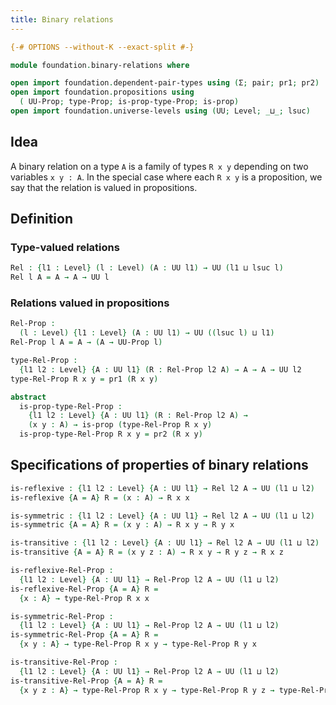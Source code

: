 ```yaml
---
title: Binary relations
---
```


```agda
{-# OPTIONS --without-K --exact-split #-}

module foundation.binary-relations where

open import foundation.dependent-pair-types using (Σ; pair; pr1; pr2)
open import foundation.propositions using
  ( UU-Prop; type-Prop; is-prop-type-Prop; is-prop)
open import foundation.universe-levels using (UU; Level; _⊔_; lsuc)
```

## Idea

A binary relation on a type `A` is a family of types `R x y` depending on two variables `x y : A`. In the special case where each `R x y` is a proposition, we say that the relation is valued in propositions.

## Definition

### Type-valued relations

```agda
Rel : {l1 : Level} (l : Level) (A : UU l1) → UU (l1 ⊔ lsuc l)
Rel l A = A → A → UU l
```

### Relations valued in propositions

```agda
Rel-Prop :
  (l : Level) {l1 : Level} (A : UU l1) → UU ((lsuc l) ⊔ l1)
Rel-Prop l A = A → (A → UU-Prop l)

type-Rel-Prop :
  {l1 l2 : Level} {A : UU l1} (R : Rel-Prop l2 A) → A → A → UU l2
type-Rel-Prop R x y = pr1 (R x y)

abstract
  is-prop-type-Rel-Prop :
    {l1 l2 : Level} {A : UU l1} (R : Rel-Prop l2 A) →
    (x y : A) → is-prop (type-Rel-Prop R x y)
  is-prop-type-Rel-Prop R x y = pr2 (R x y)
```

## Specifications of properties of binary relations

```agda
is-reflexive : {l1 l2 : Level} {A : UU l1} → Rel l2 A → UU (l1 ⊔ l2)
is-reflexive {A = A} R = (x : A) → R x x

is-symmetric : {l1 l2 : Level} {A : UU l1} → Rel l2 A → UU (l1 ⊔ l2)
is-symmetric {A = A} R = (x y : A) → R x y → R y x

is-transitive : {l1 l2 : Level} {A : UU l1} → Rel l2 A → UU (l1 ⊔ l2)
is-transitive {A = A} R = (x y z : A) → R x y → R y z → R x z
```

```agda
is-reflexive-Rel-Prop :
  {l1 l2 : Level} {A : UU l1} → Rel-Prop l2 A → UU (l1 ⊔ l2)
is-reflexive-Rel-Prop {A = A} R =
  {x : A} → type-Rel-Prop R x x

is-symmetric-Rel-Prop :
  {l1 l2 : Level} {A : UU l1} → Rel-Prop l2 A → UU (l1 ⊔ l2)
is-symmetric-Rel-Prop {A = A} R =
  {x y : A} → type-Rel-Prop R x y → type-Rel-Prop R y x

is-transitive-Rel-Prop :
  {l1 l2 : Level} {A : UU l1} → Rel-Prop l2 A → UU (l1 ⊔ l2)
is-transitive-Rel-Prop {A = A} R =
  {x y z : A} → type-Rel-Prop R x y → type-Rel-Prop R y z → type-Rel-Prop R x z
```
